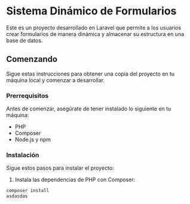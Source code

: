 # Sistema Dinámico de Formularios

Este es un proyecto desarrollado en Laravel que permite a los usuarios crear formularios de manera dinámica y almacenar su estructura en una base de datos.

## Comenzando

Sigue estas instrucciones para obtener una copia del proyecto en tu máquina local y comenzar a desarrollar.

### Prerrequisitos

Antes de comenzar, asegúrate de tener instalado lo siguiente en tu máquina:

- PHP
- Composer
- Node.js y npm

### Instalación

Sigue estos pasos para instalar el proyecto:

1. Instala las dependencias de PHP con Composer:

```bash
composer install
asdasdas
